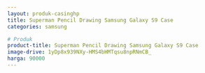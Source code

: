 ```yaml
---
layout: produk-casinghp
title: Superman Pencil Drawing Samsung Galaxy S9 Case
categories: samsung

# Produk
product-title: Superman Pencil Drawing Samsung Galaxy S9 Case
image-drive: 1yDp8x939NXy-HMS4bHMTqsu8npRNmCB_
harga: 90000
---
```

